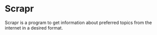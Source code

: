 # Scrapr
Scrapr is a program to get information about preferred topics from the internet in a desired format.

